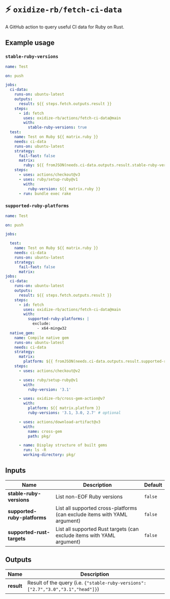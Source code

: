 # ⚡️ `oxidize-rb/fetch-ci-data`

A GitHub action to query useful CI data for Ruby on Rust.

## Example usage

### `stable-ruby-versions`

```yaml
name: Test

on: push

jobs:
  ci-data:
    runs-on: ubuntu-latest
    outputs:
      result: ${{ steps.fetch.outputs.result }}
    steps:
      - id: fetch
        uses: oxidize-rb/actions/fetch-ci-data@main
        with:
          stable-ruby-versions: true
  test:
    name: Test on Ruby ${{ matrix.ruby }}
    needs: ci-data
    runs-on: ubuntu-latest
    strategy:
      fail-fast: false
      matrix:
        ruby: ${{ fromJSON(needs.ci-data.outputs.result.stable-ruby-versions) }}
    steps:
      - uses: actions/checkout@v3
      - uses: ruby/setup-ruby@v1
        with:
          ruby-version: ${{ matrix.ruby }}
      - run: bundle exec rake
```

### `supported-ruby-platforms`

```yaml
name: Test

on: push

jobs:

  test:
    name: Test on Ruby ${{ matrix.ruby }}
    needs: ci-data
    runs-on: ubuntu-latest
    strategy:
      fail-fast: false
      matrix:
jobs:
  ci-data:
    runs-on: ubuntu-latest
    outputs:
      result: ${{ steps.fetch.outputs.result }}
    steps:
      - id: fetch
        uses: oxidize-rb/actions/fetch-ci-data@main
        with:
          supported-ruby-platforms: |
            exclude:
              - x64-mingw32
  native_gem:
    name: Compile native gem
    runs-on: ubuntu-latest
    needs: ci-data
    strategy:
      matrix:
        platform: ${{ fromJSON(needs.ci-data.outputs.result.supported-ruby-platforms) }}
    steps:
      - uses: actions/checkout@v2

      - uses: ruby/setup-ruby@v1
        with:
          ruby-version: '3.1'

      - uses: oxidize-rb/cross-gem-action@v7
        with:
          platform: ${{ matrix.platform }}
          ruby-versions: '3.1, 3.0, 2.7' # optional

      - uses: actions/download-artifact@v3
        with:
          name: cross-gem
          path: pkg/

      - name: Display structure of built gems
        run: ls -R
        working-directory: pkg/
```

## Inputs

<!-- inputs -->

| Name                         | Description                                                               | Default |
| ---------------------------- | ------------------------------------------------------------------------- | ------- |
| **stable-ruby-versions**     | List non-EOF Ruby versions                                                | `false` |
| **supported-ruby-platforms** | List all supported cross-platforms (can exclude items with YAML argument) | `false` |
| **supported-rust-targets**   | List all supported Rust targets (can exclude items with YAML argument)    | `false` |

<!-- /inputs -->

## Outputs

<!-- outputs -->

| Name       | Description                                                                      |
| ---------- | -------------------------------------------------------------------------------- |
| **result** | Result of the query (i.e. `{"stable-ruby-versions":["2.7","3.0","3.1","head"]}`) |

<!-- /outputs -->
